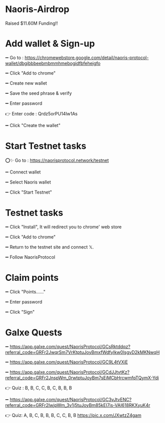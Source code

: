 # Naoris-Airdrop

Raised $11.60M Funding!!

# Add wallet & Sign-up

➖ Go to : https://chromewebstore.google.com/detail/naoris-protocol-wallet/dbgibbbeebmbmmhmebogidfbfehejgfo

➖ Click "Add to chrome"

➖ Create new wallet

➖ Save the seed phrase & verify

➖ Enter password

👉 Enter code : Qrdz5orPU14lw1As

➖ Click "Create the wallet"

# Start Testnet tasks

⭕✨ Go to : https://naorisprotocol.network/testnet

➖ Connect wallet

➖ Select Naoris wallet

➖ Click "Start Testnet"

# Testnet tasks

➖ Click "Install", It will redirect you to chrome' web store

➖ Click "Add to chrome"

➖ Return to the testnet site and connect 𝕏.

➖ Follow NaorisProtocol

# Claim points

➖ Click "Points......"

➖ Enter password

➖ Click "Sign"

# Galxe Quests

➖ https://app.galxe.com/quest/NaorisProtocol/GCsRktddqz?referral_code=GRFr2JwqrSm7VrKtptuJoyBmxfWdfyIkw0lsgvD2kMKNwqH

➖ https://app.galxe.com/quest/NaorisProtocol/GC9L4tVXiE

➖ https://app.galxe.com/quest/NaorisProtocol/GCdJJtvtKz?referral_code=GRFr2JnspWm_0rwtptuJoyBm7sEiMCbHrcwmfpTQymX-Ydi

👉 Quiz : B, B, C, C, B, C, B, B, B

➖ https://app.galxe.com/quest/NaorisProtocol/GC3vJtvENC?referral_code=GRFr2IwjpWm_3v1j5tuJoyBm85kEI7is-VAI618RKXyuK4r

👉 Quiz: A, B, C, B, B, B, C, C, B, B https://pic.x.com/JXwtzZ4gam

